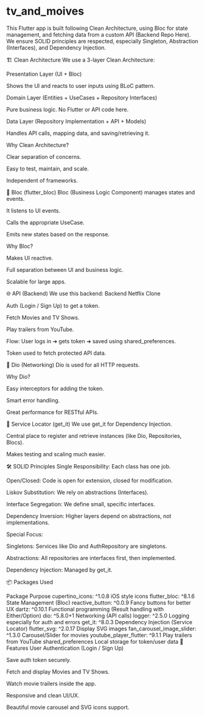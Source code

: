 # tv_and_moives
This Flutter app is built following Clean Architecture, using Bloc for state management, and fetching data from a custom API (Backend Repo Here).
We ensure SOLID principles are respected, especially Singleton, Abstraction (Interfaces), and Dependency Injection.

🏗 Clean Architecture
We use a 3-layer Clean Architecture:

Presentation Layer (UI + Bloc)

Shows the UI and reacts to user inputs using BLoC pattern.

Domain Layer (Entities + UseCases + Repository Interfaces)

Pure business logic. No Flutter or API code here.

Data Layer (Repository Implementation + API + Models)

Handles API calls, mapping data, and saving/retrieving it.

Why Clean Architecture?

Clear separation of concerns.

Easy to test, maintain, and scale.

Independent of frameworks.

🎯 Bloc (flutter_bloc)
Bloc (Business Logic Component) manages states and events.

It listens to UI events.

Calls the appropriate UseCase.

Emits new states based on the response.

Why Bloc?

Makes UI reactive.

Full separation between UI and business logic.

Scalable for large apps.

🌐 API (Backend)
We use this backend: Backend Netflix Clone

Auth (Login / Sign Up) to get a token.

Fetch Movies and TV Shows.

Play trailers from YouTube.

Flow:
User logs in ➔ gets token ➔ saved using shared_preferences.

Token used to fetch protected API data.

🚀 Dio (Networking)
Dio is used for all HTTP requests.

Why Dio?

Easy interceptors for adding the token.

Smart error handling.

Great performance for RESTful APIs.

🔧 Service Locator (get_it)
We use get_it for Dependency Injection.

Central place to register and retrieve instances (like Dio, Repositories, Blocs).

Makes testing and scaling much easier.

🛠 SOLID Principles
Single Responsibility: Each class has one job.

Open/Closed: Code is open for extension, closed for modification.

Liskov Substitution: We rely on abstractions (Interfaces).

Interface Segregation: We define small, specific interfaces.

Dependency Inversion: Higher layers depend on abstractions, not implementations.

Special Focus:

Singletons: Services like Dio and AuthRepository are singletons.

Abstractions: All repositories are interfaces first, then implemented.

Dependency Injection: Managed by get_it.

📦 Packages Used

Package	Purpose
cupertino_icons: ^1.0.8	iOS style icons
flutter_bloc: ^8.1.6	State Management (Bloc)
reactive_button: ^0.0.9	Fancy buttons for better UX
dartz: ^0.10.1	Functional programming (Result handling with Either/Option)
dio: ^5.8.0+1	Networking (API calls)
logger: ^2.5.0	Logging especially for auth and errors
get_it: ^8.0.3	Dependency Injection (Service Locator)
flutter_svg: ^2.0.17	Display SVG images
fan_carousel_image_slider: ^1.3.0	Carousel/Slider for movies
youtube_player_flutter: ^9.1.1	Play trailers from YouTube
shared_preferences	Local storage for token/user data
📱 Features
User Authentication (Login / Sign Up)

Save auth token securely.

Fetch and display Movies and TV Shows.

Watch movie trailers inside the app.

Responsive and clean UI/UX.

Beautiful movie carousel and SVG icons support.
